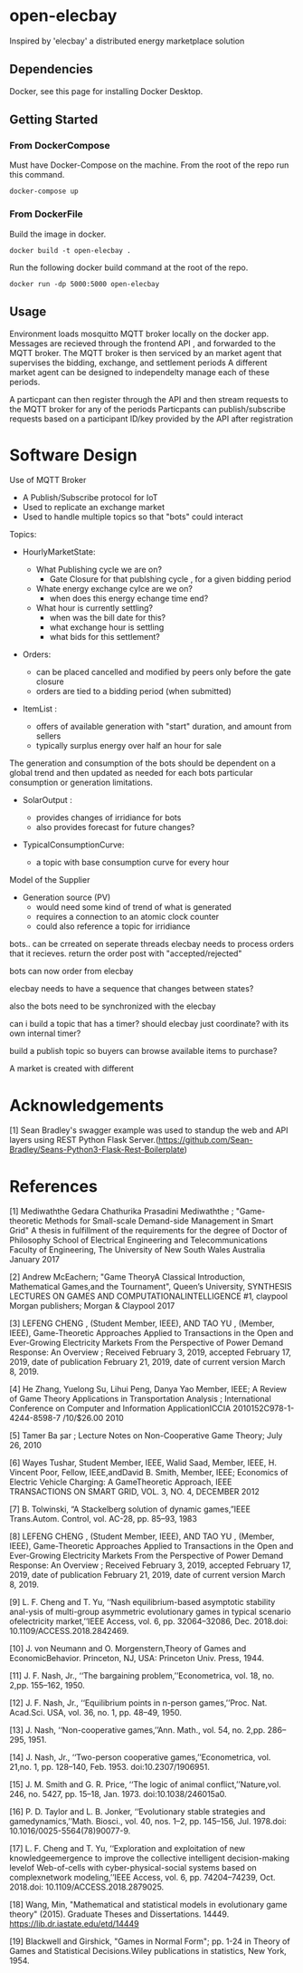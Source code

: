 # open-elecbay
Inspired by 'elecbay' a distributed energy marketplace solution

## Dependencies
Docker, see this page for installing Docker Desktop.


## Getting Started

### From DockerCompose

Must have Docker-Compose on the machine. From the root of the repo run this command.

```
docker-compose up
```

### From DockerFile

Build the image in docker.

```
docker build -t open-elecbay .
```

Run the following docker build command at the root of the repo.

```
docker run -dp 5000:5000 open-elecbay
```


## Usage

Environment loads mosquitto MQTT broker locally on the docker app. 
Messages are recieved through the frontend API , and forwarded to the MQTT broker.
The MQTT broker is then serviced by an market agent that supervises the bidding, exchange, and settlement periods
A different market agent can be designed to independelty manage each of these periods.

A particpant can then register through the API and then stream requests to the MQTT broker for any of the periods
Particpants can publish/subscribe requests based on a participant ID/key provided by the API after registration



# Software Design

Use of MQTT Broker
- A Publish/Subscribe protocol for IoT 
- Used to replicate an exchange market
- Used to handle multiple topics so that "bots" could interact

Topics:
- HourlyMarketState:
    - What Publishing cycle we are on?
        - Gate Closure for that publshing cycle , for a given bidding period
    - Whate energy exchange cylce are we on?
        - when does this energy echange time end?
    - What hour is currently settling?
        - when was the bill date for this?
        - what exchange hour is settling
        - what bids for this settlement?

- Orders:
    - can be placed cancelled and modified by peers only before the gate closure
    - orders are tied to a bidding period (when submitted)

- ItemList : 
    - offers of available generation with "start" duration, and amount from sellers
    - typically surplus energy over half an hour for sale


The generation and consumption of the bots should be dependent on a global trend and then updated as needed for each bots particular consumption or generation limitations.

- SolarOutput : 
    - provides changes of irridiance for bots 
    - also provides forecast for future changes?

- TypicalConsumptionCurve:
    - a topic with base consumption curve for every hour

Model of the Supplier
- Generation source (PV)
    - would need some kind of trend of what is generated
    - requires a connection to an atomic clock counter
    - could also reference a topic for irridiance


bots.. can be crreated on seperate threads
elecbay needs to process orders that it recieves.
return the order post with "accepted/rejected"

bots can now order from elecbay

elecbay needs to have a sequence that changes
between states?

also the bots need to be synchronized with the elecbay

can i build a topic that has a timer?
should elecbay just coordinate? with its own internal timer?

build a publish topic so buyers can browse available items to purchase?


A market is created with different 



# Acknowledgements

[1] Sean Bradley's swagger example was used to standup the web and API layers using REST Python Flask Server.(https://github.com/Sean-Bradley/Seans-Python3-Flask-Rest-Boilerplate)

# References

[1] Mediwaththe Gedara Chathurika Prasadini Mediwaththe ; "Game-theoretic Methods for Small-scale Demand-side Management in Smart Grid"  A thesis in fulfillment of the requirements for the degree of Doctor of Philosophy School of Electrical Engineering and Telecommunications Faculty of Engineering, The University of New South Wales Australia January 2017

[2] Andrew McEachern; "Game TheoryA Classical Introduction, Mathematical Games,and the Tournament", Queen’s University, SYNTHESIS LECTURES ON GAMES AND COMPUTATIONALINTELLIGENCE #1, claypool Morgan publishers;  Morgan & Claypool 2017

[3] LEFENG CHENG , (Student Member, IEEE), AND TAO YU , (Member, IEEE), Game-Theoretic Approaches Applied to Transactions in the Open and Ever-Growing Electricity Markets From the Perspective of Power Demand Response: An Overview ; Received February 3, 2019, accepted February 17, 2019, date of publication February 21, 2019, date of current version March 8, 2019.

[4] He Zhang, Yuelong Su, Lihui Peng, Danya Yao Member, IEEE; A Review of Game Theory Applications in Transportation Analysis ; International Conference on Computer and Information ApplicationICCIA 2010152C978-1-4244-8598-7 /10/$26.00 2010

[5] Tamer Ba ̧sar ; Lecture Notes on Non-Cooperative Game Theory; July 26, 2010
  
[6] Wayes Tushar, Student Member, IEEE, Walid Saad, Member, IEEE, H. Vincent Poor, Fellow, IEEE,andDavid B. Smith, Member, IEEE; Economics of Electric Vehicle Charging: A GameTheoretic Approach, IEEE TRANSACTIONS ON SMART GRID, VOL. 3, NO. 4, DECEMBER 2012

[7] B. Tolwinski, “A Stackelberg solution of dynamic games,”IEEE Trans.Autom. Control, vol. AC-28, pp. 85–93, 1983

[8] LEFENG CHENG , (Student Member, IEEE), AND TAO YU , (Member, IEEE), Game-Theoretic Approaches Applied to Transactions in the Open and Ever-Growing Electricity Markets From the Perspective of Power Demand Response: An Overview ; Received February 3, 2019, accepted February 17, 2019, date of publication February 21, 2019, date of current version March 8, 2019.

[9] L. F. Cheng and T. Yu, ‘‘Nash equilibrium-based asymptotic stability anal-ysis of multi-group asymmetric evolutionary games in typical scenario ofelectricity market,’’IEEE Access, vol. 6, pp. 32064–32086, Dec. 2018.doi: 10.1109/ACCESS.2018.2842469.
  
[10] J. von Neumann and O. Morgenstern,Theory of Games and EconomicBehavior. Princeton, NJ, USA: Princeton Univ. Press, 1944.

[11] J. F. Nash, Jr., ‘‘The bargaining problem,’’Econometrica, vol. 18, no. 2,pp. 155–162, 1950.

[12] J. F. Nash, Jr., ‘‘Equilibrium points in n-person games,’’Proc. Nat. Acad.Sci. USA, vol. 36, no. 1, pp. 48–49, 1950.

[13] J. Nash, ‘‘Non-cooperative games,’’Ann. Math., vol. 54, no. 2,pp. 286–295, 1951.

[14] J. Nash, Jr., ‘‘Two-person cooperative games,’’Econometrica, vol. 21,no. 1, pp. 128–140, Feb. 1953. doi:10.2307/1906951.

[15] J. M. Smith and G. R. Price, ‘‘The logic of animal conflict,’’Nature,vol. 246, no. 5427, pp. 15–18, Jan. 1973. doi:10.1038/246015a0.

[16] P. D. Taylor and L. B. Jonker, ‘‘Evolutionary stable strategies and gamedynamics,’’Math. Biosci., vol. 40, nos. 1–2, pp. 145–156, Jul. 1978.doi: 10.1016/0025-5564(78)90077-9.

[17] L. F. Cheng and T. Yu, ‘‘Exploration and exploitation of new knowledgeemergence to improve the collective intelligent decision-making levelof Web-of-cells with cyber-physical-social systems based on complexnetwork modeling,’’IEEE Access, vol. 6, pp. 74204–74239, Oct. 2018.doi: 10.1109/ACCESS.2018.2879025.

[18] Wang, Min, "Mathematical and statistical models in evolutionary game theory" (2015). Graduate Theses and Dissertations. 14449.
https://lib.dr.iastate.edu/etd/14449


[19] Blackwell  and  Girshick, "Games  in  Normal  Form";  pp.  1-24  in Theory  of  Games and Statistical Decisions.Wiley publications in statistics, New York, 1954.